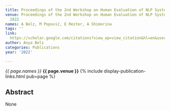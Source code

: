 ```yaml
---
title: Proceedings of the 2nd Workshop on Human Evaluation of NLP Systems (HumEval)
venue: Proceedings of the 2nd Workshop on Human Evaluation of NLP Systems (HumEval),
  2022
names: A Belz, M Popović, E Reiter, A Shimorina
tags: ''
link: 
  https://scholar.google.com/citations?view_op=view_citation&hl=en&user=trwwiW4AAAAJ&pagesize=100&sortby=pubdate&citation_for_view=trwwiW4AAAAJ:VL0QpB8kHFEC
author: Anya Belz
categories: Publications
year: '2022'

---
```


*{{ page.names }}*
**{{ page.venue }}**
{% include display-publication-links.html pub=page %}
## Abstract

None